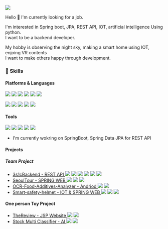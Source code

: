 <p>
  <a href="mailto:tansuho77@gmail.com" target="_blank"><img src="https://img.shields.io/badge/tansuho77@gmail.com-EA4335?style=flat-square&logo=Gmail&logoColor=white"/></a>
</p>

<p>
  Hello 👋 I'm currently looking for a job. <br>
  
  I'm interested in Spring boot, JPA, REST API, IOT, artificial intelligence Using python.<br>
  I want to be a backend developer.<br>
  
  My hobby is observing the night sky, making a smart home using IOT, enjoing VR contents <br>
  I want to make others happy through development.
</p>

### 💪 Skills
#### Platforms & Languages
<p>
  <img src="https://img.shields.io/badge/Spring-3DDC84?style=flat-square&logo=Spring&logoColor=white"/>
  <img src="https://img.shields.io/badge/Spring Boot-000000?style=flat-square&logo=Spring Boot&logoColor=white"/>
  <img src="https://img.shields.io/badge/Java-61DAFB?style=flat-square&logo=Java&logoColor=black"/>
  <img src="https://img.shields.io/badge/Python-02569B?style=flat-square&logo=Python&logoColor=white"/>
  <img src="https://img.shields.io/badge/Keras-E8E8E8?style=flat-square&logo=Keras%20Cordova&logoColor=black"/>
  <img src="https://img.shields.io/badge/AWS-683D87?style=flat-square&logo=AmazonAWS%20Cordova&logoColor=black"/>
</p>
<p>
  <img src="https://img.shields.io/badge/Java-0095D5?style=flat-square&logo=Java&logoColor=white"/> 
  <img src="https://img.shields.io/badge/Python-FA7343?style=flat-square&logo=Python&logoColor=white"/>
  <img src="https://img.shields.io/badge/MYSQL-0095D5?style=flat-square&logo=MySQL&logoColor=white"/>
  <img src="https://img.shields.io/badge/JSP-000000?style=flat-square&logo=JSP&logoColor=white"/>
  <img src="https://img.shields.io/badge/Andriod-3DDC84?style=flat-square&logo=Android&logoColor=white"/>
</p>

#### Tools
<p>
  <img src="https://img.shields.io/badge/IntelliJ IDEA-B7178C?style=flat-square&logo=IntelliJ IDEA&logoColor=white"/>
  <img src="https://img.shields.io/badge/Eclipse IDE-FFCA28?style=flat-square&logo=Eclipse IDE&logoColor=black"/>
  <img src="https://img.shields.io/badge/Linux-FFCA28?style=flat-square&logo=Linux&logoColor=black"/>
  <img src="https://img.shields.io/badge/Git-F05032?style=flat-square&logo=Git&logoColor=white"/>
  <img src="https://img.shields.io/badge/Subversion-683D87?style=flat-square&logo=Subversion&logoColor=white"/>
</p>


- I'm currently wokring on SpringBoot, Spring Data JPA for REST API

#### Projects

##### Team Project
  
- <a href ="https://github.com/TH-Project/3s1cBackend"> 3s1cBackend - REST API </a> <img src="https://img.shields.io/badge/Spring Boot-000000?style=flat-square&logo=Spring Boot&logoColor=white"/> <img src="https://img.shields.io/badge/AWS-683D87?style=flat-square&logo=AmazonAWS%20Cordova&logoColor=black"/>  <img src="https://img.shields.io/badge/MYSQL-0095D5?style=flat-square&logo=MySQL&logoColor=white"/>    <img src="https://img.shields.io/badge/Vue.js-3DDC84?style=flat-square&logo=Vue.js&logoColor=white"/> <img src="https://img.shields.io/badge/Keras-E8E8E8?style=flat-square&logo=Keras%20Cordova&logoColor=black"/>  <img src="https://img.shields.io/badge/Linux-FFCA28?style=flat-square&logo=Linux&logoColor=black"/>
- <a href ="https://github.com/TH-Project/SeoulTour"> SeoulTour - SPRING WEB </a> <img src="https://img.shields.io/badge/Spring-3DDC84?style=flat-square&logo=Spring&logoColor=white"/>  <img src="https://img.shields.io/badge/JSP-000000?style=flat-square&logo=JSP&logoColor=white"/>   <img src="https://img.shields.io/badge/MYSQL-0095D5?style=flat-square&logo=MySQL&logoColor=white"/>
- <a href ="https://github.com/SuHoTan/OCR-Food-Additives-Analyzer"> OCR-Food-Additives-Analyzer - Andriod </a>   <img src="https://img.shields.io/badge/Andriod-3DDC84?style=flat-square&logo=Android&logoColor=white"/>   <img src="https://img.shields.io/badge/Java-0095D5?style=flat-square&logo=Java&logoColor=white"/> 
- <a href ="https://github.com/SuHoTan/Smart-safety-helmet"> Smart-safety-helmet - IOT & SPRING WEB </a>   <img src="https://img.shields.io/badge/Python-FA7343?style=flat-square&logo=Python&logoColor=white"/>   <img src="https://img.shields.io/badge/MQTT-FFCA28?style=flat-square&logo=Eclipse Mosquitto&logoColor=black"/> <img src="https://img.shields.io/badge/Spring-3DDC84?style=flat-square&logo=Spring&logoColor=white"/>
  
#### One person Toy Project
- <a href ="https://github.com/SuHoTan/JSP_Web_TheReview"> TheReview - JSP Website </a> <img src="https://img.shields.io/badge/JSP-000000?style=flat-square&logo=JSP&logoColor=white"/>   <img src="https://img.shields.io/badge/MYSQL-0095D5?style=flat-square&logo=MySQL&logoColor=white"/>
- <a href ="https://github.com/SuHoTan/AI_Stock_ClassiFier"> Stock Multi Classifier - AI </a>   <img src="https://img.shields.io/badge/Python-FA7343?style=flat-square&logo=Python&logoColor=white"/> <img src="https://img.shields.io/badge/Keras-E8E8E8?style=flat-square&logo=Keras%20Cordova&logoColor=black"/>
  
